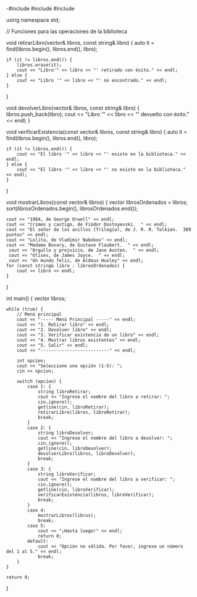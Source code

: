 -#include <iostream>
#include <vector>
#include <algorithm>

using namespace std;

// Funciones para las operaciones de la biblioteca

void retirarLibro(vector<string>& libros, const string& libro) {
    auto it = find(libros.begin(), libros.end(), libro);

    if (it != libros.end()) {
        libros.erase(it);
        cout << "Libro'" << libro << "' retirado con éxito." << endl;
    } else {
        cout << "Libro '" << libro << "' no encontrado." << endl;
    }
}

void devolverLibro(vector<string>& libros, const string& libro) {
    libros.push_back(libro);
    cout << "Libro '" << libro << "' devuelto con éxito." << endl;
}

void verificarExistencia(const vector<string>& libros, const string& libro) {
    auto it = find(libros.begin(), libros.end(), libro);

    if (it != libros.end()) {
        cout << "El libro '" << libro << "' existe en la biblioteca." << endl;
    } else {
        cout << "El libro '" << libro << "' no existe en la biblioteca." << endl;
    }
}

void mostrarLibros(const vector<string>& libros) {
    vector<string> librosOrdenados = libros;
    sort(librosOrdenados.begin(), librosOrdenados.end());

    cout << "1984, de George Orwell" << endl;
    cout << "Crimen y castigo, de Fiódor Dostoyevski.  " << endl;
    cout << "El señor de los anillos (Trilogía), de J. R. R. Tolkien.  389 puntos" << endl;
    cout << "Lolita, de Vladimir Nabokov" << endl;
    cout << "Madame Bovary, de Gustave Flaubert.  " << endl;
     cout << "Orgullo y prejuicio, de Jane Austen.  " << endl;
     cout << "Ulises, de James Joyce.  " << endl;
     cout << "Un mundo feliz, de Aldous Huxley" << endl;
    for (const string& libro : librosOrdenados) {
        cout << libro << endl;
    }
}

int main() {
    vector<string> libros;

    while (true) {
        // Menú principal
        cout << "----- Menú Principal -----" << endl;
        cout << "1. Retirar libro" << endl;
        cout << "2. Devolver libro" << endl;
        cout << "3. Verificar existencia de un libro" << endl;
        cout << "4. Mostrar libros existentes" << endl;
        cout << "5. Salir" << endl;
        cout << "--------------------------" << endl;

        int opcion;
        cout << "Seleccione una opción (1-5): ";
        cin >> opcion;

        switch (opcion) {
            case 1: {
                string libroRetirar;
                cout << "Ingrese el nombre del libro a retirar: ";
                cin.ignore();
                getline(cin, libroRetirar);
                retirarLibro(libros, libroRetirar);
                break;
            }
            case 2: {
                string libroDevolver;
                cout << "Ingrese el nombre del libro a devolver: ";
                cin.ignore();
                getline(cin, libroDevolver);
                devolverLibro(libros, libroDevolver);
                break;
            }
            case 3: {
                string libroVerificar;
                cout << "Ingrese el nombre del libro a verificar: ";
                cin.ignore();
                getline(cin, libroVerificar);
                verificarExistencia(libros, libroVerificar);
                break;
            }
            case 4:
                mostrarLibros(libros);
                break;
            case 5:
                cout << "¡Hasta luego!" << endl;
                return 0;
            default:
                cout << "Opción no válida. Por favor, ingrese un número del 1 al 5." << endl;
                break;
        }
    }

    return 0;
}
